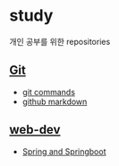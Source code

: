 # study
개인 공부를 위한 repositories
## [Git](https://github.com/Malvin222/study/tree/main/git)
- [git commands](https://github.com/Malvin222/study/blob/c7d555bb366b497e8fbfa6e60110da61c51fffc8/git/GitCommands#L1)
- [github markdown](https://github.com/Malvin222/study/blob/c7d555bb366b497e8fbfa6e60110da61c51fffc8/git/github_README_markdown#L1)

## [web-dev](https://github.com/Malvin222/study/tree/main/spring)
- [Spring and Springboot](https://github.com/Malvin222/study/blob/7f8a1f1b0ead6babe28d72c47cce03c30fb6dd45/spring/SpringAndSpringboot#L1)
